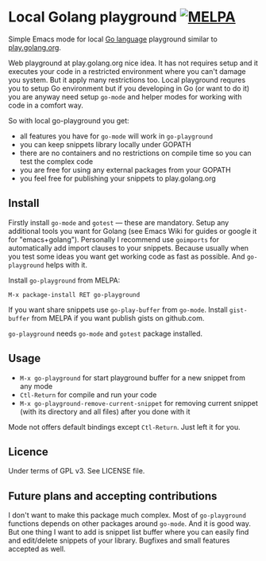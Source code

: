 # Local Golang playground [![MELPA](http://melpa.org/packages/go-playground-badge.svg)](http://melpa.org/#/go-playground)

Simple Emacs mode for local [Go language](http://golang.org) playground similar
to [play.golang.org](http://play.golang.org).

Web playground at play.golang.org nice idea. It has not requires setup and it executes your code
in a restricted environment where you can't damage you system. But it apply many restrictions too.
Local playground requres you to setup Go environment but if you developing in Go (or want to do it)
you are anyway need setup `go-mode` and helper modes for working with code in a comfort way.

So with local go-playground you get:

* all features you have for `go-mode` will work in `go-playground`
* you can keep snippets library locally under GOPATH
* there are no containers and no restrictions on compile time so you can test the complex code
* you are free for using any external packages from your GOPATH
* you feel free for publishing your snippets to play.golang.org


## Install

Firstly install `go-mode` and `gotest` — these are mandatory. Setup any additional tools you want for Golang
(see Emacs Wiki for guides or google it for "emacs+golang"). Personally I recommend use `goimports` for
automatically add import clauses to your snippets. Because usually when you test some ideas you want get
working code as fast as possible. And `go-playground` helps with it.

Install `go-playground` from MELPA:

    M-x package-install RET go-playground

If you want share snippets use `go-play-buffer` from `go-mode`.
Install `gist-buffer` from MELPA if you want publish gists on github.com.

`go-playground` needs `go-mode` and `gotest` package installed.

## Usage

* `M-x go-playground` for start playground buffer for a new snippet from any mode
* `Ctl-Return` for compile and run your code
* `M-x go-playground-remove-current-snippet` for removing current snippet (with its directory and all files) after you done with it

Mode not offers default bindings except `Ctl-Return`. Just left it for you.

## Licence

Under terms of GPL v3. See LICENSE file.

## Future plans and accepting contributions

I don't want to make this package much complex. Most of `go-playground` functions depends on other packages around `go-mode`.
And it is good way. 
But one thing I want to add is snippet list buffer where you can easily find and edit/delete snippets of your library.
Bugfixes and small features accepted as well.
